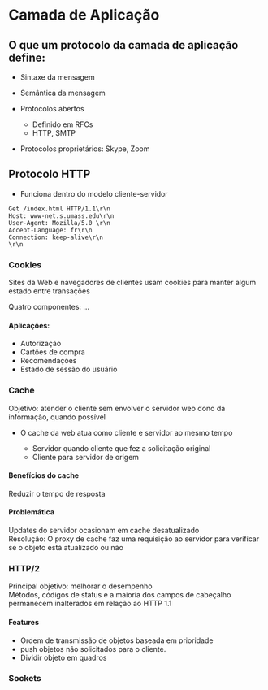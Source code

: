# Camada de Aplicação

## O que um protocolo da camada de aplicação define:

-   Sintaxe da mensagem
-   Semântica da mensagem
-   Protocolos abertos

    -   Definido em RFCs
    -   HTTP, SMTP

-   Protocolos proprietários: Skype, Zoom

## Protocolo HTTP

-   Funciona dentro do modelo cliente-servidor

```
Get /index.html HTTP/1.1\r\n
Host: www-net.s.umass.edu\r\n
User-Agent: Mozilla/5.0 \r\n
Accept-Language: fr\r\n
Connection: keep-alive\r\n
\r\n
```

### Cookies

Sites da Web e navegadores de clientes usam cookies para manter algum estado entre transações

Quatro componentes:
…

#### Aplicações:

-   Autorização
-   Cartões de compra
-   Recomendações
-   Estado de sessão do usuário

### Cache

Objetivo: atender o cliente sem envolver o servidor web dono da informação, quando possível

-   O cache da web atua como cliente e servidor ao mesmo tempo

    -   Servidor quando cliente que fez a solicitação original
    -   Cliente para servidor de origem

#### Benefícios do cache

Reduzir o tempo de resposta

#### Problemática

Updates do servidor ocasionam em cache desatualizado  
Resolução: O proxy de cache faz uma requisição ao servidor para verificar se o objeto está atualizado ou não

### HTTP/2

Principal objetivo: melhorar o desempenho  
Métodos, códigos de status e a maioria dos campos de cabeçalho permanecem inalterados em relação ao HTTP 1.1

#### Features

-   Ordem de transmissão de objetos baseada em prioridade
-   push objetos não solicitados para o cliente.
-   Dividir objeto em quadros

### Sockets



